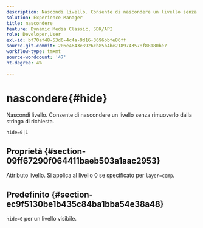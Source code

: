 ```yaml
---
description: Nascondi livello. Consente di nascondere un livello senza rimuoverlo dalla stringa di richiesta.
solution: Experience Manager
title: nascondere
feature: Dynamic Media Classic, SDK/API
role: Developer,User
exl-id: bf70af48-53d6-4c4a-9d16-3696bbfe86ff
source-git-commit: 206e4643e3926cb85b4be2189743578f88180be7
workflow-type: tm+mt
source-wordcount: '47'
ht-degree: 4%

---
```


# nascondere{#hide}

Nascondi livello. Consente di nascondere un livello senza rimuoverlo dalla stringa di richiesta.

`hide=0|1`

## Proprietà {#section-09ff67290f064411baeb503a1aac2953}

Attributo livello. Si applica al livello 0 se specificato per `layer=comp`.

## Predefinito {#section-ec9f5130be1b435c84ba1bba54e38a48}

`hide=0` per un livello visibile.
